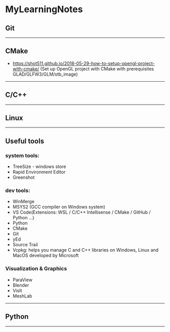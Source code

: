 # MyLearningNotes

## Git

____
## CMake
* https://shot511.github.io/2018-05-29-how-to-setup-opengl-project-with-cmake/ (Set up OpenGL project with CMake with prerequisites GLAD/GLFW3/GLM/stb_image)
____
## C/C++

____

## Linux


____
## Useful tools
### system tools:
* TreeSize - windows store
* Rapid Environment Editor
* Greenshot

### dev tools:
* WinMerge
* MSYS2 (GCC compiler on Windows system)
* VS Code(Extensions: WSL / C/C++ Intellisense / CMake / GitHub / Python ...)
* Python
* CMake
* Git
* yEd
* Source Trail
* Vcpkg: helps you manage C and C++ libraries on Windows, Linux and MacOS developed by Microsoft

### Visualization & Graphics
* ParaView
* Blender
* VisIt
* MeshLab

____
## Python


____

